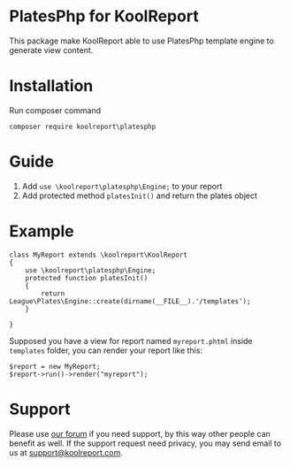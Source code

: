 # PlatesPhp for KoolReport

This package make KoolReport able to use PlatesPhp template engine to generate view content.

# Installation

Run composer command

```
composer require koolreport\platesphp
```

# Guide

1. Add `use \koolreport\platesphp\Engine;` to your report
2. Add protected method `platesInit()` and return the plates object

# Example

```
class MyReport extends \koolreport\KoolReport
{
    use \koolreport\platesphp\Engine;
    protected function platesInit()
    {
        return League\Plates\Engine::create(dirname(__FILE__).'/templates');
    }

}
```

Supposed you have a view for report named `myreport.phtml` inside `templates` folder, you can render your report like this:

```
$report = new MyReport;
$report->run()->render("myreport");
```

# Support

Please use [our forum](https://www.koolreport.com/forum/topics) if you need support, by this way other people can benefit as well. If the support request need privacy, you may send email to us at [support@koolreport.com](mailto:support@koolreport.com).